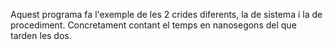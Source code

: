 Aquest programa fa l'exemple de les 2 crides diferents, la de sistema i la de procediment. 
Concretament contant el temps en nanosegons del que tarden les dos. 
